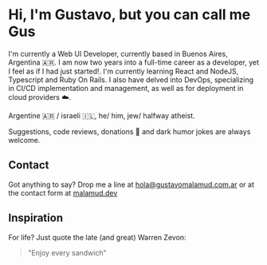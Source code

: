 # Hi, I'm Gustavo, but you can call me Gus #

I'm currently a Web UI Developer, currently based in Buenos Aires, Argentina 🇦🇷. I am now two years into a full-time career as a developer, yet I feel as if I had just started!. I'm currently learning React and NodeJS, Typescript and Ruby On Rails. I also have delved into DevOps, specializing in CI/CD implementation and management, as well as for deployment in cloud providers :cloud:. 

Argentine 🇦🇷 / israeli 🇮🇱, he/ him, jew/ halfway atheist. 

Suggestions, code reviews, donations 🙏 and dark humor jokes are always welcome.

## Contact ##

Got anything to say? Drop me a line at [hola@gustavomalamud.com.ar](mailto:hola@gustavomalamud.com.ar) or at the contact form at [malamud.dev](https://malamud.dev)

## Inspiration ##

For life? Just quote the late (and great) Warren Zevon:

> "Enjoy every sandwich"
